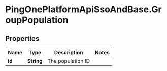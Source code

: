 # PingOnePlatformApiSsoAndBase.GroupPopulation

## Properties

Name | Type | Description | Notes
------------ | ------------- | ------------- | -------------
**id** | **String** | The population ID | 


